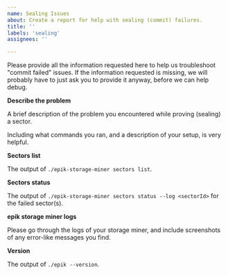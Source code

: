 ```yaml
---
name: Sealing Issues
about: Create a report for help with sealing (commit) failures.
title: ''
labels: 'sealing'
assignees: ''

---
```


Please provide all the information requested here to help us troubleshoot "commit failed" issues.
If the information requested is missing, we will probably have to just ask you to provide it anyway,
before we can help debug.

**Describe the problem**

A brief description of the problem you encountered while proving (sealing) a sector.

Including what commands you ran, and a description of your setup, is very helpful.

**Sectors list**

The output of `./epik-storage-miner sectors list`.

**Sectors status**

The output of `./epik-storage-miner sectors status --log <sectorId>` for the failed sector(s).

**epik storage miner logs**

Please go through the logs of your storage miner, and include screenshots of any error-like messages you find.

**Version**

The output of `./epik --version`.
